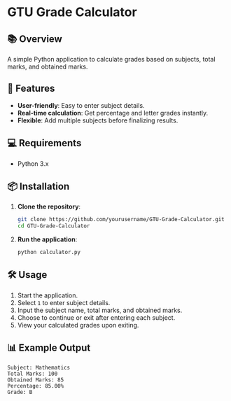 # GTU Grade Calculator

## 📚 Overview

A simple Python application to calculate grades based on subjects, total marks, and obtained marks.

## 🚀 Features

- **User-friendly**: Easy to enter subject details.
- **Real-time calculation**: Get percentage and letter grades instantly.
- **Flexible**: Add multiple subjects before finalizing results.

## 💻 Requirements

- Python 3.x

## 📦 Installation

1. **Clone the repository**:
   ```bash
   git clone https://github.com/yourusername/GTU-Grade-Calculator.git
   cd GTU-Grade-Calculator
   ```

2. **Run the application**:
   ```bash
   python calculator.py
   ```

## 🛠️ Usage

1. Start the application.
2. Select `1` to enter subject details.
3. Input the subject name, total marks, and obtained marks.
4. Choose to continue or exit after entering each subject.
5. View your calculated grades upon exiting.

## 📊 Example Output

```
Subject: Mathematics
Total Marks: 100
Obtained Marks: 85
Percentage: 85.00%
Grade: B
```
